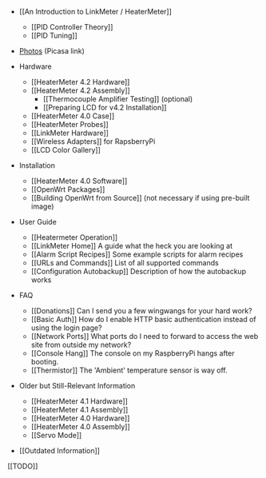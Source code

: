 * [[An Introduction to LinkMeter / HeaterMeter]]
    * [[PID Controller Theory]]
    * [[PID Tuning]]
* [Photos](https://picasaweb.google.com/capnbry/HeaterMeter) (Picasa link)
* Hardware
    * [[HeaterMeter 4.2 Hardware]]
    * [[HeaterMeter 4.2 Assembly]]
      * [[Thermocouple Amplifier Testing]] (optional)
      * [[Preparing LCD for v4.2 Installation]]
    * [[HeaterMeter 4.0 Case]]
    * [[HeaterMeter Probes]]
    * [[LinkMeter Hardware]]
    * [[Wireless Adapters]] for RapsberryPi
    * [[LCD Color Gallery]]
* Installation
    * [[HeaterMeter 4.0 Software]]
    * [[OpenWrt Packages]]
    * [[Building OpenWrt from Source]] (not necessary if using pre-built image)
* User Guide
    * [[Heatermeter Operation]]
    * [[LinkMeter Home]] A guide what the heck you are looking at
    * [[Alarm Script Recipes]] Some example scripts for alarm recipes
    * [[URLs and Commands]] List of all supported commands
    * [[Configuration Autobackup]] Description of how the autobackup works
* FAQ
    * [[Donations]] Can I send you a few wingwangs for your hard work?
    * [[Basic Auth]] How do I enable HTTP basic authentication instead of using the login page?
    * [[Network Ports]] What ports do I need to forward to access the web site from outside my network?
    * [[Console Hang]] The console on my RaspberryPi hangs after booting.
    * [[Thermistor]] The 'Ambient' temperature sensor is way off.

* Older but Still-Relevant Information
    * [[HeaterMeter 4.1 Hardware]]
    * [[HeaterMeter 4.1 Assembly]]
    * [[HeaterMeter 4.0 Hardware]]
    * [[HeaterMeter 4.0 Assembly]]
    * [[Servo Mode]]

* [[Outdated Information]]

[[TODO]]
